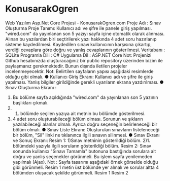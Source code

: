 # KonusarakOgren

Web Yazılım Asp.Net Core Projesi -
KonusarakOgren.com
Proje Adı : Sınav Oluşturma
Proje Tanımı: Kullanıcı adı ve şifre ile panele giriş yapılması. "wired.com" da yayınlanan
son 5 yazıyı sayfa içine otomatik olarak alınması. Alınan bu yazılardan biri seçtirilerek yazı
hakkında 4 adet soru hazırlanıp sisteme kaydedilmesi. Kaydedilen sınavı kullanıcının
karşısına çıkartıp, verdiği cevaplara göre doğru ve yanlış cevaplarının gösterilmesi.
Veritabanı : SQLite
Programla Dili : C#
Uygulama Dil : ASP.NET Core
Not: Projenizi Github hesabınızda oluşturacağınız bir public repository üzerinden bizim ile
paylaşmanız gerekmektedir. Bunun dışında iletilen projeler incelenmeyecektir.
Not: Belirtilen sayfaların yapısı aşağıdaki resimlerde olduğu gibi olmalı.
● Kullanıcı Giriş Ekranı: Kullanıcı adı ve şifre ile giriş yapılması. Yanlış bilgiler
girildiğinde gerekli uyarıların ekrana yazdırılması.
● Sınav Oluşturma Ekranı :
1) Bu bölüme sayfa açıldığında "wired.com" da yayınlanan son 5 yazının başlıkları
çıkmalı.
2) 1. bölümde seçilen yazıya ait metnin bu bölümde gösterilmesi.
3) 4 adet soru oluşturabileceği bölüm olması. Sorunun ve şıkların yazılabileceği
alanlar olmalı. Ayrıca doğru seçeneğin belirleneceği bir bölüm olmalı.
● Sınav Liste Ekranı: Oluşturulan sınavların listeleneceği bir bölüm, "Sil" linki ne
tıklanınca ilgili sınavın silinmesi.
● Sınav Ekranı ve Sonuç Ekranı:
Resim 1:
1)Sınav metninin gösterildiği bölüm.
2)1. bölümdeki yazıyla ilgili soruların gösterildiği bölüm.
Resim 2:
Sınav sonunda kullanıcı "Sınavı Tamamla" butonuna bastığında sorulara ait doğru
ve yanlış seçenekler görünmeli. Bu işlem sayfa yenilemeden yapılmalı (Ajax).
Not : Sayfa tasarımı aşağıdaki örnek görselde olduğu gibi görünmeli. Resim 1 metin üst
bölümde yer almalı ve sorular altta 4 bölümden oluşacak şekilde görünmeli.
Resim 1 Resim 2
